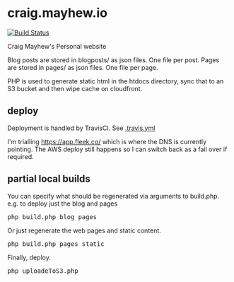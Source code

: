# craig.mayhew.io

[![Build Status](https://travis-ci.org/craigmayhew/craig.mayhew.io.svg?branch=master)](https://travis-ci.org/craigmayhew/craig.mayhew.io)

Craig Mayhew's Personal website

Blog posts are stored in blogposts/ as json files. One file per post.
Pages are stored in pages/ as json files. One file per page.

PHP is used to generate static html in the htdocs directory, sync that to an S3 bucket and then wipe cache on cloudfront.

## deploy

Deployment is handled by TravisCI. See [.travis.yml](https://github.com/craigmayhew/craig.mayhew.io/blob/master/.travis.yml)

I'm trialling https://app.fleek.co/ which is where the DNS is currently pointing. The AWS deploy still happens so I can switch back as a fail over if required.

## partial local builds

You can specify what should be regenerated via arguments to build.php.  e.g. to deploy just the blog and pages
<pre>
php build.php blog pages 
</pre>

Or just regenerate the web pages and static content.
<pre>
php build.php pages static 
</pre>

Finally, deploy.
<pre>
php uploadeToS3.php
</pre>
